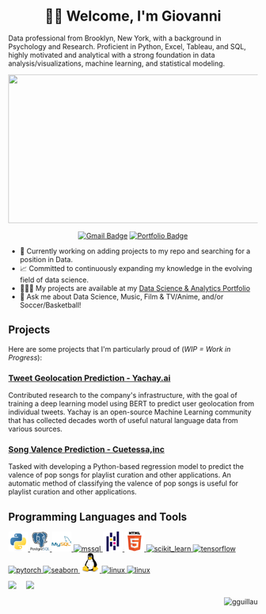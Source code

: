  <h1 align="center"> 👋🏾 Welcome, I'm Giovanni</h1>
 
Data professional from Brooklyn, New York, with a background in Psychology and Research. Proficient in Python, Excel, Tableau, and SQL, highly motivated and analytical with a strong foundation in data analysis/visualizations, machine learning, and statistical modeling. 

<p align="center">
<img src="https://media.giphy.com/media/dWesBcTLavkZuG35MI/giphy.gif" width="600" height="300"  /></p>
  
<div align="center">  

 [![Gmail Badge](https://img.shields.io/badge/-gguillau98@gmail.com-c14438??style=for-the-badge&logo=Gmail&logoColor=white&link=mailto:gguillau98@gmail.com)](mailto:gguillau98@gmail.com) 
[![Portfolio Badge](https://img.shields.io/badge/Github-Project%20Portfolio-blue??style=for-the-badge&logo=appveyor&link=https://github.com/gguillau/Data-Science-Portfolio/)](https://github.com/gguillau/Data-Science-Portfolio/)</div>

* 🔭 Currently working on adding projects to my repo and searching for a position in Data.
* 📈 Committed to continuously expanding my knowledge in the evolving field of data science.
* 👨🏿‍💻 My projects are available at my [Data Science & Analytics Portfolio](https://github.com/gguillau/data-Science-Portfolio)
* 💬 Ask me about Data Science, Music, Film & TV/Anime, and/or Soccer/Basketball!

## Projects
Here are some projects that I'm particularly proud of (*WIP = Work in Progress*):
### [Tweet Geolocation Prediction - Yachay.ai](https://github.com/giova22i/Yachay.ai-Tweet-Geolocation-Prediction)
Contributed research to the company's infrastructure, with the goal of training a deep learning model using BERT to predict user geolocation from individual tweets. Yachay is an open-source Machine Learning community that has collected decades worth of useful natural language data from various sources.

### [Song Valence Prediction - Cuetessa,inc](https://github.com/giova22i/Cuetessa-Song-Valence-Prediction)

Tasked with developing a Python-based regression model to predict the valence of pop songs for playlist curation and other applications. An automatic method of classifying the valence of pop songs is useful for playlist curation and other applications.

## Programming Languages and Tools

<p align="left"></a><a href="https://www.python.org" target="_blank" rel="noreferrer"> <img src="https://raw.githubusercontent.com/devicons/devicon/master/icons/python/python-original.svg" alt="python" width="40" height="40"/> </a><a href="https://www.postgresql.org" target="_blank" rel="noreferrer"> <img src="https://raw.githubusercontent.com/devicons/devicon/master/icons/postgresql/postgresql-original-wordmark.svg" alt="postgresql" width="40" height="40"/> <a href="https://www.mysql.com/" target="_blank"> <img src="https://raw.githubusercontent.com/devicons/devicon/master/icons/mysql/mysql-original-wordmark.svg" alt="mysql" width="40" height="40"/> </a>
</a><a href="https://www.microsoft.com/en-us/sql-server" target="_blank" rel="noreferrer"> <img src="https://www.svgrepo.com/show/303229/microsoft-sql-server-logo.svg" alt="mssql" width="40" height="40"/> </a><a href="https://developer.mozilla.org/en-US/docs/Web/JavaScript" target="_blank" rel="noreferrer"> <a href="https://pandas.pydata.org/" target="_blank" rel="noreferrer"> <img src="https://raw.githubusercontent.com/devicons/devicon/2ae2a900d2f041da66e950e4d48052658d850630/icons/pandas/pandas-original.svg" alt="pandas" width="40" height="40"/> </a><a href="https://html.spec.whatwg.org/multipage/" target="_blank" rel="noreferrer"> <img src="https://raw.githubusercontent.com/devicons/devicon/master/icons/html5/html5-original-wordmark.svg" alt="html5" width="40" height="40"/> </a><a href="https://scikit-learn.org/" target="_blank" rel="noreferrer"> <img src="https://upload.wikimedia.org/wikipedia/commons/0/05/Scikit_learn_logo_small.svg" alt="scikit_learn" width="40" height="40"/> </a><a href="https://www.tensorflow.org" target="_blank" rel="noreferrer"> <img src="https://www.vectorlogo.zone/logos/tensorflow/tensorflow-icon.svg" alt="tensorflow" width="40" height="40"/></a><a href="https://pytorch.org/" target="_blank" rel="noreferrer"> <img src="https://www.vectorlogo.zone/logos/pytorch/pytorch-icon.svg" alt="pytorch" width="40" height="40"/> </a><a href="https://seaborn.pydata.org/" target="_blank" rel="noreferrer"> <img src="https://seaborn.pydata.org/_images/logo-mark-lightbg.svg" alt="seaborn" width="40" height="40"/> </a> <a href="https://www.linux.org/" target="_blank"> <img src="https://raw.githubusercontent.com/devicons/devicon/master/icons/linux/linux-original.svg" alt="linux" width="40" height="40"/> </a>
<a href="https://public.tableau.com/" target="_blank"> <img src="https://cdn.filepicker.io/api/file/jZDILlufSOSDOkuJTZ7J" alt="linux" width="40" height="40"/> </a>
<a href="https://www.microsoft.com/en-us/microsoft-365/excel" target="_blank"> <img src="https://encrypted-tbn0.gstatic.com/images?q=tbn:ANd9GcS5oBezXP1pj2QygJw02RWq52fLES2x7eEfUA&usqp=CAU" alt="linux" width="40" height="40"/> 

</a>

</p>

<div class='container'>
<img style="height: auto; width: 48%;" class="img" src="https://github-readme-stats-sigma-five.vercel.app/api?username=gguillau&show_icons=true&theme=default&locale=en" />
&nbsp;
&nbsp;
<img style="height: auto; width: 48%;" class="img" src="https://github-readme-streak-stats-lyart-seven.vercel.app?user=gguillau&theme=default&date_format=j%20M%5B%20Y%5D&card" /></div>
</div>

<p align="right"> <img src="https://komarev.com/ghpvc/?username=gguillau&label=Profile%20views&color=0e75b6&style=flat" alt="gguillau" /> </p>


